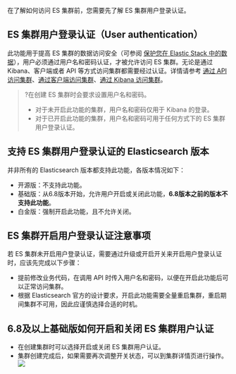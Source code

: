 在了解如何访问 ES 集群前，您需要先了解 ES 集群用户登录认证。

## ES 集群用户登录认证（User authentication）
此功能用于提高 ES 集群的数据访问安全（可参阅 [保护您在 Elastic Stack 中的数据](https://www.elastic.co/what-is/elastic-stack-security)），用户必须通过用户名和密码认证，才被允许访问 ES 集群。无论是通过 Kibana、客户端或者 API 等方式访问集群都需要经过认证。详情请参考 [通过 API 访问集群](https://cloud.tencent.com/document/product/845/19540)、[通过客户端访问集群](https://cloud.tencent.com/document/product/845/19538)、[通过 Kibana 访问集群](https://cloud.tencent.com/document/product/845/19541)。

> ?在创建 ES 集群时会要求设置用户名和密码。
> - 对于未开启此功能的集群，用户名和密码仅用于 Kibana 的登录。
> - 对于已开启此功能的集群，用户名和密码可用于任何方式下的 ES 集群用户登录认证。

## 支持 ES 集群用户登录认证的 Elasticsearch 版本

并非所有的 Elasticsearch 版本都支持此功能，各版本情况如下：
- 开源版：不支持此功能。
- 基础版：从6.8版本开始，允许用户开启或关闭此功能，**6.8版本之前的版本不支持此功能**。
- 白金版：强制开启此功能，且不允许关闭。

## ES 集群开启用户登录认证注意事项

若 ES 集群未开启用户登录认证，需要通过升级或开启开关来开启用户登录认证时，应该先完成以下步骤：
- 提前修改业务代码，在调用 API 时传入用户名和密码，以便在开启此功能后可以正常访问集群。
- 根据 Elasticsearch 官方的设计要求，开启此功能需要全量重启集群，重启期间集群不可用，因此应谨慎选择合适的时机。

## 6.8及以上基础版如何开启和关闭 ES 集群用户认证
- 在创建集群时可以选择开启或关闭 ES 集群用户认证。
- 集群创建完成后，如果需要再次调整开关状态，可以到集群详情页进行操作。
![](https://main.qcloudimg.com/raw/b85a7b55378c7069de0a9d739122e6ea.png)

